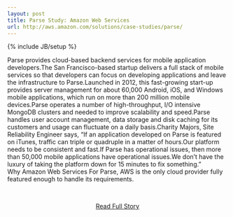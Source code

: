 ```yaml
---
layout: post
title: Parse Study: Amazon Web Services
url: http://aws.amazon.com/solutions/case-studies/parse/
---
```

{% include JB/setup %}<p>Parse provides cloud-based backend services for mobile application developers.The San Francisco-based startup delivers a full stack of mobile services so that developers can focus on developing applications and leave the infrastructure to Parse.Launched in 2012, this fast-growing start-up provides server management for about 60,000 Android, iOS, and Windows mobile applications, which run on more than 200 million mobile devices.Parse operates a number of high-throughput, I/O intensive MongoDB clusters and needed to improve scalability and speed.Parse handles user account management, data storage and disk caching for its customers and usage can fluctuate on a daily basis.Charity Majors, Site Reliability Engineer says, “If an application developed on Parse is featured on iTunes, traffic can triple or quadruple in a matter of hours.Our platform needs to be consistent and fast.If Parse has operational issues, then more than 50,000 mobile applications have operational issues.We don’t have the luxury of taking the platform down for 15 minutes to fix something.”  
  Why Amazon Web Services
 For Parse, AWS is the only cloud provider fully featured enough to handle its requirements.</p>
<br /><p align='center'><a href="http://aws.amazon.com/solutions/case-studies/parse/">Read Full Story</a></p><br />
